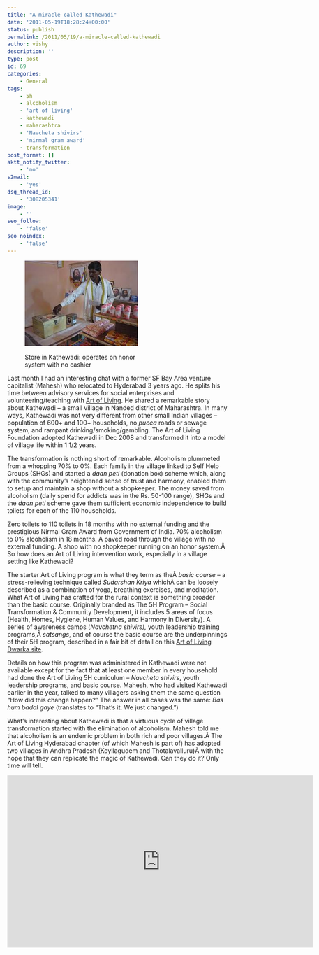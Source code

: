 ```yaml
---
title: "A miracle called Kathewadi"
date: '2011-05-19T18:28:24+00:00'
status: publish
permalink: /2011/05/19/a-miracle-called-kathewadi
author: vishy
description: ''
type: post
id: 69
categories:
    - General
tags:
    - 5h
    - alcoholism
    - 'art of living'
    - kathewadi
    - maharashtra
    - 'Navcheta shivirs'
    - 'nirmal gram award'
    - transformation
post_format: []
aktt_notify_twitter:
    - 'no'
s2mail:
    - 'yes'
dsq_thread_id:
    - '308205341'
image:
    - ''
seo_follow:
    - 'false'
seo_noindex:
    - 'false'
---
```

<figure aria-describedby="caption-attachment-603" class="wp-caption alignleft" id="attachment_603" style="width: 259px">

[![](../../../../uploads/2011/05/kathewadi_store_no_clerk.jpg "kathewadi_store_no_clerk")](../../../../uploads/2011/05/kathewadi_store_no_clerk.jpg)<figcaption class="wp-caption-text" id="caption-attachment-603">Store in Kathewadi: operates on honor system with no cashier</figcaption></figure>

Last month I had an interesting chat with a former SF Bay Area venture capitalist (Mahesh) who relocated to Hyderabad 3 years ago. He splits his time between advisory services for social enterprises and volunteering/teaching with [Art of Living](http://www.artofliving.org/). He shared a remarkable story about Kathewadi – a small village in Nanded district of Maharashtra. In many ways, Kathewadi was not very different from other small Indian villages – population of 600+ and 100+ households, no *pucca* roads or sewage system, and rampant drinking/smoking/gambling. The Art of Living Foundation adopted Kathewadi in Dec 2008 and transformed it into a model of village life within 1 1/2 years.

The transformation is nothing short of remarkable. Alcoholism plummeted from a whopping 70% to 0%. Each family in the village linked to Self Help Groups (SHGs) and started a *daan peti* (donation box) scheme which, along with the community’s heightened sense of trust and harmony, enabled them to setup and maintain a shop without a shopkeeper. The money saved from alcoholism (daily spend for addicts was in the Rs. 50-100 range), SHGs and the *daan peti* scheme gave them sufficient economic independence to build toilets for each of the 110 households.

Zero toilets to 110 toilets in 18 months with no external funding and the prestigious Nirmal Gram Award from Government of India. 70% alcoholism to 0% alcoholism in 18 months. A paved road through the village with no external funding. A shop with no shopkeeper running on an honor system.Â So how does an Art of Living intervention work, especially in a village setting like Kathewadi?

The starter Art of Living program is what they term as theÂ *basic course* – a stress-relieving technique called *Sudarshan Kriya* whichÂ can be loosely described as a combination of yoga, breathing exercises, and meditation. What Art of Living has crafted for the rural context is something broader than the basic course. Originally branded as The 5H Program – Social Transformation &amp; Community Development, it includes 5 areas of focus (Health, Homes, Hygiene, Human Values, and Harmony in Diversity). A series of awareness camps (*Navchetna shivirs),* youth leadership training programs,Â *satsangs*, and of course the basic course are the underpinnings of their 5H program, described in a fair bit of detail on this [Art of Living Dwarka site](http://www.artoflivingdwarka.org/services/community/5h-program.html).

Details on how this program was administered in Kathewadi were not available except for the fact that at least one member in every household had done the Art of Living 5H curriculum – *Navcheta shivirs*, youth leadership programs, and basic course. Mahesh, who had visited Kathewadi earlier in the year, talked to many villagers asking them the same question “How did this change happen?” The answer in all cases was the same: *Bas hum badal gaye* (translates to “That’s it. We just changed.”)

What’s interesting about Kathewadi is that a virtuous cycle of village transformation started with the elimination of alcoholism. Mahesh told me that alcoholism is an endemic problem in both rich and poor villages.Â The Art of Living Hyderabad chapter (of which Mahesh is part of) has adopted two villages in Andhra Pradesh (Koyllagudem and Thotalavalluru)Â with the hope that they can replicate the magic of Kathewadi. Can they do it? Only time will tell.

<span class="embed-youtube" style="text-align:center; display: block;"><iframe allowfullscreen="true" class="youtube-player" height="394" src="https://www.youtube.com/embed/S9MlIXxG3Z0?version=3&rel=1&fs=1&autohide=2&showsearch=0&showinfo=1&iv_load_policy=1&wmode=transparent" style="border:0;" width="700"></iframe></span>